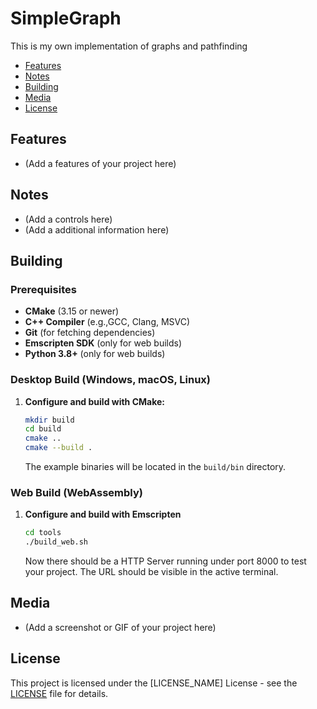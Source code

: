 # SimpleGraph
This is my own implementation of graphs and pathfinding

* [Features](#features)
* [Notes](#notes)
* [Building](#building)
* [Media](#media)
* [License](#license)

## Features
* (Add a features of your project here)

## Notes
* (Add a controls here)
* (Add a additional information here)

## Building

### Prerequisites
* **CMake** (3.15 or newer)
* **C++ Compiler** (e.g.,GCC, Clang, MSVC)
* **Git** (for fetching dependencies)
* **Emscripten SDK** (only for web builds)
* **Python 3.8+** (only for web builds)

### Desktop Build (Windows, macOS, Linux)
1. **Configure and build with CMake:**
    ```bash
    mkdir build
    cd build
    cmake ..
    cmake --build .
    ```
    The example binaries will be located in the `build/bin` directory.

### Web Build (WebAssembly)
1.  **Configure and build with Emscripten**
    ```bash
    cd tools
    ./build_web.sh
    ```
    Now there should be a HTTP Server running under port 8000 to test your project. The URL should be visible in the active terminal.

## Media
* (Add a screenshot or GIF of your project here)

## License
This project is licensed under the [LICENSE_NAME] License - see the [LICENSE](LICENSE) file for details.

